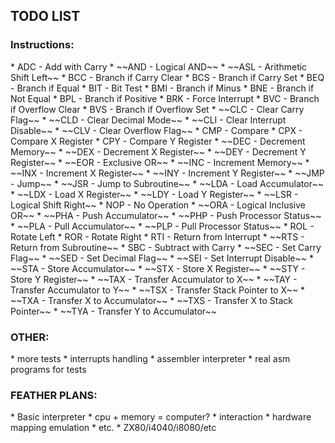 <h2>TODO LIST</h2>

<h3>Instructions:</h3>
* ADC - Add with Carry
* ~~AND - Logical AND~~
* ~~ASL - Arithmetic Shift Left~~
* BCC - Branch if Carry Clear
* BCS - Branch if Carry Set
* BEQ - Branch if Equal
* BIT - Bit Test
* BMI - Branch if Minus
* BNE - Branch if Not Equal
* BPL - Branch if Positive
* BRK - Force Interrupt
* BVC - Branch if Overflow Clear
* BVS - Branch if Overflow Set
* ~~CLC - Clear Carry Flag~~
* ~~CLD - Clear Decimal Mode~~
* ~~CLI - Clear Interrupt Disable~~
* ~~CLV - Clear Overflow Flag~~
* CMP - Compare
* CPX - Compare X Register
* CPY - Compare Y Register
* ~~DEC - Decrement Memory~~
* ~~DEX - Decrement X Register~~
* ~~DEY - Decrement Y Register~~
* ~~EOR - Exclusive OR~~
* ~~INC - Increment Memory~~
* ~~INX - Increment X Register~~
* ~~INY - Increment Y Register~~
* ~~JMP - Jump~~
* ~~JSR - Jump to Subroutine~~
* ~~LDA - Load Accumulator~~
* ~~LDX - Load X Register~~
* ~~LDY - Load Y Register~~
* ~~LSR - Logical Shift Right~~
* NOP - No Operation
* ~~ORA - Logical Inclusive OR~~
* ~~PHA - Push Accumulator~~
* ~~PHP - Push Processor Status~~
* ~~PLA - Pull Accumulator~~
* ~~PLP - Pull Processor Status~~
* ROL - Rotate Left
* ROR - Rotate Right
* RTI - Return from Interrupt
* ~~RTS - Return from Subroutine~~
* SBC - Subtract with Carry
* ~~SEC - Set Carry Flag~~
* ~~SED - Set Decimal Flag~~
* ~~SEI - Set Interrupt Disable~~
* ~~STA - Store Accumulator~~
* ~~STX - Store X Register~~
* ~~STY - Store Y Register~~
* ~~TAX - Transfer Accumulator to X~~
* ~~TAY - Transfer Accumulator to Y~~
* ~~TSX - Transfer Stack Pointer to X~~
* ~~TXA - Transfer X to Accumulator~~
* ~~TXS - Transfer X to Stack Pointer~~
* ~~TYA - Transfer Y to Accumulator~~

<h3>OTHER:</h3>
* more tests
* interrupts handling
* assembler interpreter
* real asm programs for tests

<h3>FEATHER PLANS:</h3>
* Basic interpreter
* cpu + memory = computer?
    * interaction
    * hardware mapping emulation
    * etc.
* ZX80/i4040/i8080/etc